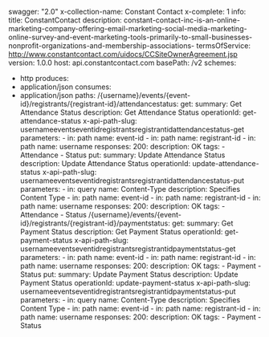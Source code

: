 swagger: "2.0"
x-collection-name: Constant Contact
x-complete: 1
info:
  title: ConstantContact
  description: constant-contact-inc-is-an-online-marketing-company-offering-email-marketing-social-media-marketing-online-survey-and-event-marketing-tools-primarily-to-small-businesses-nonprofit-organizations-and-membership-associations-
  termsOfService: http://www.constantcontact.com/uidocs/CCSiteOwnerAgreement.jsp
  version: 1.0.0
host: api.constantcontact.com
basePath: /v2
schemes:
- http
produces:
- application/json
consumes:
- application/json
paths:
  /{username}/events/{event-id}/registrants/{registrant-id}/attendancestatus:
    get:
      summary: Get Attendance Status
      description: Get Attendance Status
      operationId: get-attendance-status
      x-api-path-slug: usernameeventseventidregistrantsregistrantidattendancestatus-get
      parameters:
      - in: path
        name: event-id
      - in: path
        name: registrant-id
      - in: path
        name: username
      responses:
        200:
          description: OK
      tags:
      - Attendance
      - Status
    put:
      summary: Update Attendance Status
      description: Update Attendance Status
      operationId: update-attendance-status
      x-api-path-slug: usernameeventseventidregistrantsregistrantidattendancestatus-put
      parameters:
      - in: query
        name: Content-Type
        description: Specifies Content Type
      - in: path
        name: event-id
      - in: path
        name: registrant-id
      - in: path
        name: username
      responses:
        200:
          description: OK
      tags:
      - Attendance
      - Status
  /{username}/events/{event-id}/registrants/{registrant-id}/paymentstatus:
    get:
      summary: Get Payment Status
      description: Get Payment Status
      operationId: get-payment-status
      x-api-path-slug: usernameeventseventidregistrantsregistrantidpaymentstatus-get
      parameters:
      - in: path
        name: event-id
      - in: path
        name: registrant-id
      - in: path
        name: username
      responses:
        200:
          description: OK
      tags:
      - Payment
      - Status
    put:
      summary: Update Payment Status
      description: Update Payment Status
      operationId: update-payment-status
      x-api-path-slug: usernameeventseventidregistrantsregistrantidpaymentstatus-put
      parameters:
      - in: query
        name: Content-Type
        description: Specifies Content Type
      - in: path
        name: event-id
      - in: path
        name: registrant-id
      - in: path
        name: username
      responses:
        200:
          description: OK
      tags:
      - Payment
      - Status